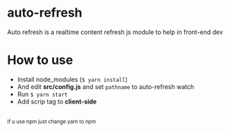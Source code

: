 # auto-refresh
Auto refresh is a realtime content refresh js module to help in front-end dev

# How to use
- Install node_modules (<code>$ yarn install</code>)
- And edit <b>src/config.js</b> and set <code>pathname</code> to auto-refresh watch
- Run <code>$ yarn start</code>
- Add scrip tag <code><script src="https://localhost:8291/refresh.js" type="module"></script></code> to <b>client-side</b>

<br>
<small>If u use npm just change yarn to npm</small>
